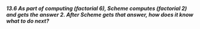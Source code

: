 ##### 13.6 As part of computing (factorial 6), Scheme computes (factorial 2) and gets the answer 2. After Scheme gets that answer, how does it know what to do next?

